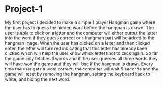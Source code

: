 # Project-1
My first project I decided to make a simple 1 player Hangman game where the user has to guess the hidden word before the hangman is drawn. The user is able to click on a letter and the computer will either output the letter into the word if they guess correct or a hangman part will be added to the hangman image. When the user has clicked on a letter and then clicked enter, the letter will turn red indicating that this letter has already been clicked which will help the user know whick letters not to click again. So far the game only fetches 3 words and if the user guesses all three words they will have won the game and they will lose if the hangman is drawn. Every time the user gets a word correct, the computer will wait 5 seconds and the game will reset by removing the hangman, setting the keyboard back to white, and hiding the next word.